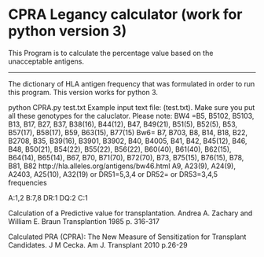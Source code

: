 # CPRA Legancy calculator (work for python version 3)

This Program is to calculate the percentage value based on the unacceptable antigens. 
<div>
    <div></div>
    <hr class="styled-hr" />
    <div></div>
</div>
The dictionary of HLA antigen frequency that was formulated in order to run this program. This version works for python 3.

<p style>
python CPRA.py test.txt
Example input text file: (test.txt). Make sure you put all these genotypes for the caluclator. 
Please note: BW4 =B5, B5102, B5103, B13, B17, B27, B37, B38(16), B44(12), B47, B49(21), B51(5), B52(5), B53, B57(17), B58(17), B59, B63(15), B77(15)
             Bw6= B7, B703, B8, B14, B18, B22, B2708, B35, B39(16), B3901, B3902, B40, B4005, B41, B42, B45(12), B46, B48, B50(21), B54(22), B55(22), B56(22), B60(40), B61(40), B62(15), B64(14), B65(14), B67, B70, B71(70), B72(70), B73, B75(15), B76(15), B78, B81, B82
http://hla.alleles.org/antigens/bw46.html
A9, A23(9), A24(9), A2403, A25(10), A32(19) or DR51=5,3,4 or DR52= or DR53=3,4,5 frequencies  
<div></div>
A:1,2
B:7,8
DR:1
DQ:2
C:1 </p>
<div></div>

<p style=<"font-family:Arial">Calculation of a Predictive value for transplantation. 
Andrea A. Zachary and William E. Braun Transplantion 1985 p. 316-317</p>

<p style=<"font-size:12"<font-family:Arial,font-size=10">Calculated PRA (CPRA): The New Measure of Sensitization for Transplant Candidates. J M Cecka. Am J. Transplant 2010 p.26-29 </p>






